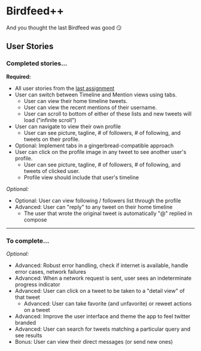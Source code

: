 Birdfeed++
==========
And you thought the last Birdfeed was good :smirk:

## User Stories

### Completed stories...

__Required:__
* All user stories from the [last assignment](https://github.com/jaytolentino/birdfeed)
* User can switch between Timeline and Mention views using tabs.
  * User can view their home timeline tweets.
  * User can view the recent mentions of their username.
  * User can scroll to bottom of either of these lists and new tweets will load ("infinite scroll")
* User can navigate to view their own profile
  * User can see picture, tagline, # of followers, # of following, and tweets on their profile.
* Optional: Implement tabs in a gingerbread-compatible approach
* User can click on the profile image in any tweet to see another user's profile.
  * User can see picture, tagline, # of followers, # of following, and tweets of clicked user.
  * Profile view should include that user's timeline

_Optional:_
* Optional: User can view following / followers list through the profile
* Advanced: User can "reply" to any tweet on their home timeline
  * The user that wrote the original tweet is automatically "@" replied in compose

- - -

### To complete...

_Optional:_
* Advanced: Robust error handling, check if internet is available, handle error cases, network failures
* Advanced: When a network request is sent, user sees an indeterminate progress indicator
* Advanced: User can click on a tweet to be taken to a "detail view" of that tweet
  * Advanced: User can take favorite (and unfavorite) or reweet actions on a tweet
* Advanced: Improve the user interface and theme the app to feel twitter branded
* Advanced: User can search for tweets matching a particular query and see results
* Bonus: User can view their direct messages (or send new ones)